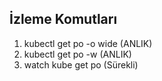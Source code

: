 İzleme Komutları
------------------------

1) kubectl get po -o wide (ANLIK)
2) kubectl get po -w (ANLIK)
3) watch kube get po (Sürekli)